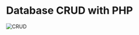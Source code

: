 # Database CRUD with PHP
![CRUD](https://user-images.githubusercontent.com/79531793/127635332-1cf5e25d-4f9f-407e-a8c8-b5764b8d9271.JPG)
